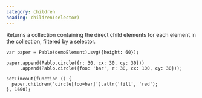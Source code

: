 ```yaml
---
category: children
heading: children(selector)
---
```


Returns a collection containing the direct child elements for each element in the collection, filtered by a selector.

    var paper = Pablo(demoElement).svg({height: 60});

    paper.append(Pablo.circle({r: 30, cx: 30, cy: 30}))
         .append(Pablo.circle({foo: 'bar', r: 30, cx: 100, cy: 30}));

    setTimeout(function () {
      paper.children('circle[foo=bar]').attr('fill', 'red');
    }, 1600);
